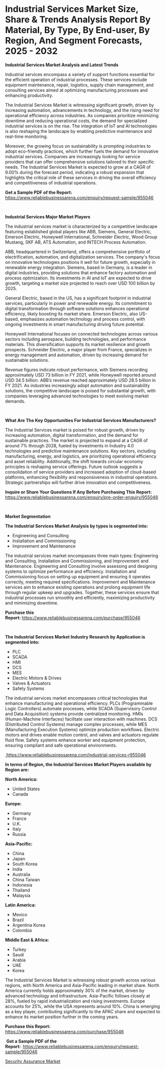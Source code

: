 <p><h1>Industrial Services Market Size, Share & Trends Analysis Report By Material, By Type, By End-user, By Region, And Segment Forecasts, 2025 - 2032</h1></p><p><strong>Industrial Services Market Analysis and Latest Trends</strong></p>
<p><p>Industrial services encompass a variety of support functions essential for the efficient operation of industrial processes. These services include equipment maintenance, repair, logistics, supply chain management, and consulting services aimed at optimizing manufacturing processes and enhancing productivity. </p><p>The Industrial Services Market is witnessing significant growth, driven by increasing automation, advancements in technology, and the rising need for operational efficiency across industries. As companies prioritize minimizing downtime and reducing operational costs, the demand for specialized industrial services is on the rise. The integration of IoT and AI technologies is also reshaping the landscape by enabling predictive maintenance and real-time monitoring.</p><p>Moreover, the growing focus on sustainability is prompting industries to adopt eco-friendly practices, which further fuels the demand for innovative industrial services. Companies are increasingly looking for service providers that can offer comprehensive solutions tailored to their specific needs. The Industrial Services Market is expected to grow at a CAGR of 9.00% during the forecast period, indicating a robust expansion that highlights the critical role of these services in driving the overall efficiency and competitiveness of industrial operations.</p></p>
<p><strong>Get a Sample PDF of the Report:&nbsp;</strong> <a href="https://www.reliablebusinessarena.com/enquiry/request-sample/955046?utm_campaign=2800&utm_medium=2&utm_source=Github&utm_content=ia&utm_term=05032025&utm_id=industrial-services">https://www.reliablebusinessarena.com/enquiry/request-sample/955046</a></p>
<p>&nbsp;</p>
<p><strong>Industrial Services Major Market Players</strong></p>
<p><p>The industrial services market is characterized by a competitive landscape featuring established global players like ABB, Siemens, General Electric, Emerson Electric, Honeywell International, Schneider Electric, Wood Group Mustang, SKF AB, ATS Automation, and INTECH Process Automation. </p><p>ABB, headquartered in Switzerland, offers a comprehensive portfolio of electrification, automation, and digitalization services. The company's focus on innovative technologies positions it well for future growth, especially in renewable energy integration. Siemens, based in Germany, is a leader in digital industries, providing solutions that enhance factory automation and process optimization. Its investments in AI and IoT are expected to drive growth, targeting a market size projected to reach over USD 100 billion by 2025.</p><p>General Electric, based in the US, has a significant footprint in industrial services, particularly in power and renewable energy. Its commitment to digital transformation through software solutions enhances operational efficiency, likely boosting its market share. Emerson Electric, also US-based, emphasizes automation technology and process control, with ongoing investments in smart manufacturing driving future potential.</p><p>Honeywell International focuses on connected technologies across various sectors including aerospace, building technologies, and performance materials. This diversification supports its market resilience and growth prospects. Schneider Electric, a major player from France, specializes in energy management and automation, driven by increasing demand for sustainable solutions.</p><p>Revenue figures indicate robust performance, with Siemens recording approximately USD 73 billion in FY 2021, while Honeywell reported around USD 34.5 billion. ABB’s revenue reached approximately USD 28.5 billion in FY 2021. As industries increasingly adopt automation and sustainability solutions, the competitive landscape is poised for substantial growth, with companies leveraging advanced technologies to meet evolving market demands.</p></p>
<p>&nbsp;</p>
<p><strong>What Are The Key Opportunities For Industrial Services Manufacturers?</strong></p>
<p><p>The Industrial Services market is poised for robust growth, driven by increasing automation, digital transformation, and the demand for sustainable practices. The market is projected to expand at a CAGR of around 7% through 2028, fueled by investments in Industry 4.0 technologies and predictive maintenance solutions. Key sectors, including manufacturing, energy, and logistics, are prioritizing operational efficiency and asset reliability. Additionally, the shift towards circular economy principles is reshaping service offerings. Future outlook suggests a consolidation of service providers and increased adoption of cloud-based platforms, enhancing flexibility and responsiveness in industrial operations. Strategic partnerships will further drive innovation and competitiveness.</p></p>
<p><strong>Inquire or Share Your Questions If Any Before Purchasing This Report:</strong> <a href="https://www.reliablebusinessarena.com/enquiry/pre-order-enquiry/955046?utm_campaign=2800&utm_medium=2&utm_source=Github&utm_content=ia&utm_term=05032025&utm_id=industrial-services">https://www.reliablebusinessarena.com/enquiry/pre-order-enquiry/955046</a></p>
<p>&nbsp;</p>
<p><strong>Market Segmentation</strong></p>
<p><strong>The Industrial Services Market Analysis by types is segmented into:</strong></p>
<p><ul><li>Engineering and Consulting</li><li>Installation and Commissioning</li><li>Improvement and Maintenance</li></ul></p>
<p><p>The industrial services market encompasses three main types: Engineering and Consulting, Installation and Commissioning, and Improvement and Maintenance. Engineering and Consulting involve assessing and designing systems to optimize performance and efficiency. Installation and Commissioning focus on setting up equipment and ensuring it operates correctly, meeting required specifications. Improvement and Maintenance services aim to enhance existing operations and prolong equipment life through regular upkeep and upgrades. Together, these services ensure that industrial processes run smoothly and efficiently, maximizing productivity and minimizing downtime.</p></p>
<p><strong>Purchase this Report:&nbsp;</strong><a href="https://www.reliablebusinessarena.com/purchase/955046?utm_campaign=2800&utm_medium=2&utm_source=Github&utm_content=ia&utm_term=05032025&utm_id=industrial-services">https://www.reliablebusinessarena.com/purchase/955046</a></p>
<p>&nbsp;</p>
<p><strong>The Industrial Services Market Industry Research by Application is segmented into:</strong></p>
<p><ul><li>PLC</li><li>SCADA</li><li>HMI</li><li>DCS</li><li>MES</li><li>Electric Motors & Drives</li><li>Valves & Actuators</li><li>Safety Systems</li></ul></p>
<p><p>The industrial services market encompasses critical technologies that enhance manufacturing and operational efficiency. PLCs (Programmable Logic Controllers) automate processes, while SCADA (Supervisory Control and Data Acquisition) systems provide centralized monitoring. HMIs (Human-Machine Interfaces) facilitate user interaction with machines. DCS (Distributed Control Systems) manage complex processes, while MES (Manufacturing Execution Systems) optimize production workflows. Electric motors and drives enable motion control, and valves and actuators regulate fluid flow. Safety systems enhance worker and equipment protection, ensuring compliant and safe operational environments.</p></p>
<p><a href="https://www.reliablebusinessarena.com/industrial-services-r955046?utm_campaign=2800&utm_medium=2&utm_source=Github&utm_content=ia&utm_term=05032025&utm_id=industrial-services">&nbsp;https://www.reliablebusinessarena.com/industrial-services-r955046</a></p>
<p><strong>In terms of Region, the Industrial Services Market Players available by Region are:</strong></p>
<p>
    <p> <strong> North America: </strong>
        <ul>
            <li>United States</li>
            <li>Canada</li>
        </ul>
        </p> 
    <p> <strong> Europe: </strong>
        <ul>
            <li>Germany</li>
            <li>France</li>
            <li>U.K.</li>
            <li>Italy</li>
            <li>Russia</li>
        </ul>
        </p> 
    <p> <strong> Asia-Pacific: </strong>
        <ul>
            <li>China</li>
            <li>Japan</li>
            <li>South Korea</li>
            <li>India</li>
            <li>Australia</li>
            <li>China Taiwan</li>
            <li>Indonesia</li>
            <li>Thailand</li>
            <li>Malaysia</li>
        </ul>
        </p> 
    <p> <strong> Latin America: </strong>
        <ul>
            <li>Mexico</li>
            <li>Brazil</li>
            <li>Argentina Korea</li>
            <li>Colombia</li>
        </ul>
        </p> 
    <p> <strong> Middle East & Africa: </strong>
        <ul>
            <li>Turkey</li>
            <li>Saudi</li>
            <li>Arabia</li>
            <li>UAE</li>
            <li>Korea</li>
        </ul>
    </p>
    </p>
<p><p>The Industrial Services Market is witnessing robust growth across various regions, with North America and Asia-Pacific leading in market share. North America currently holds approximately 30% of the market, driven by advanced technology and infrastructure. Asia-Pacific follows closely at 28%, fueled by rapid industrialization and rising investments. Europe accounts for 25%, while the USA represents around 10%. China is emerging as a key player, contributing significantly to the APAC share and expected to enhance its market position further in the coming years.</p></p>
<p><strong>Purchase this Report: </strong><a href="https://www.reliablebusinessarena.com/purchase/955046?utm_campaign=2800&utm_medium=2&utm_source=Github&utm_content=ia&utm_term=05032025&utm_id=industrial-services">https://www.reliablebusinessarena.com/purchase/955046</a></p>
<p>&nbsp;<strong>Get a Sample PDF of the Report:&nbsp;&nbsp;</strong><a href="https://www.reliablebusinessarena.com/enquiry/request-sample/955046?utm_campaign=2800&utm_medium=2&utm_source=Github&utm_content=ia&utm_term=05032025&utm_id=industrial-services">https://www.reliablebusinessarena.com/enquiry/request-sample/955046</a></p>
<p><strong></strong></p>
<p><p><a href="https://github.com/donnettaletizia/Market-Research-Report-List-1/blob/main/security-assurance-market.md?utm_campaign=2800&utm_medium=2&utm_source=Github&utm_content=ia&utm_term=05032025&utm_id=industrial-services">Security Assurance Market</a></p></p>